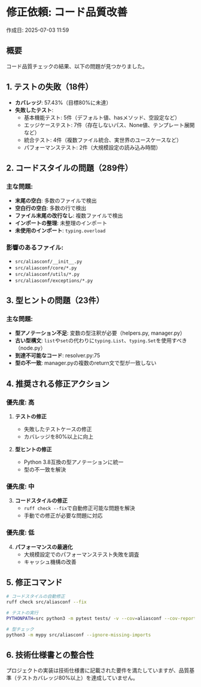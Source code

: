 # 修正依頼: コード品質改善

作成日: 2025-07-03 11:59

## 概要
コード品質チェックの結果、以下の問題が見つかりました。

## 1. テストの失敗（18件）
- **カバレッジ**: 57.43%（目標80%に未達）
- **失敗したテスト**:
  - 基本機能テスト: 5件（デフォルト値、hasメソッド、空設定など）
  - エッジケーステスト: 7件（存在しないパス、None値、テンプレート展開など）
  - 統合テスト: 4件（複数ファイル統合、実世界のユースケースなど）
  - パフォーマンステスト: 2件（大規模設定の読み込み時間）

## 2. コードスタイルの問題（289件）
### 主な問題:
- **末尾の空白**: 多数のファイルで検出
- **空白行の空白**: 多数の行で検出
- **ファイル末尾の改行なし**: 複数ファイルで検出
- **インポートの整理**: 未整理のインポート
- **未使用のインポート**: `typing.overload`

### 影響のあるファイル:
- `src/aliasconf/__init__.py`
- `src/aliasconf/core/*.py`
- `src/aliasconf/utils/*.py`
- `src/aliasconf/exceptions/*.py`

## 3. 型ヒントの問題（23件）
### 主な問題:
- **型アノテーション不足**: 変数の型注釈が必要（helpers.py, manager.py）
- **古い型構文**: `list`や`set`の代わりに`typing.List`、`typing.Set`を使用すべき（node.py）
- **到達不可能なコード**: resolver.py:75
- **型の不一致**: manager.pyの複数のreturn文で型が一致しない

## 4. 推奨される修正アクション

### 優先度: 高
1. **テストの修正**
   - 失敗したテストケースの修正
   - カバレッジを80%以上に向上

2. **型ヒントの修正**
   - Python 3.8互換の型アノテーションに統一
   - 型の不一致を解決

### 優先度: 中
3. **コードスタイルの修正**
   - `ruff check --fix`で自動修正可能な問題を解決
   - 手動での修正が必要な問題に対応

### 優先度: 低
4. **パフォーマンスの最適化**
   - 大規模設定でのパフォーマンステスト失敗を調査
   - キャッシュ機構の改善

## 5. 修正コマンド
```bash
# コードスタイルの自動修正
ruff check src/aliasconf --fix

# テストの実行
PYTHONPATH=src python3 -m pytest tests/ -v --cov=aliasconf --cov-report=term-missing

# 型チェック
python3 -m mypy src/aliasconf --ignore-missing-imports
```

## 6. 技術仕様書との整合性
プロジェクトの実装は技術仕様書に記載された要件を満たしていますが、品質基準（テストカバレッジ80%以上）を達成していません。